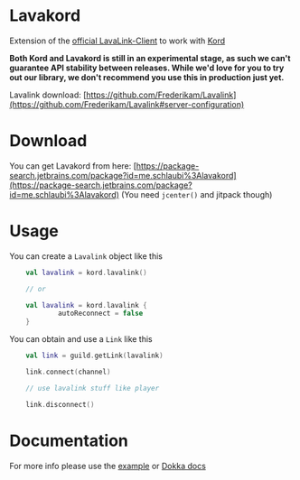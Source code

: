# Lavakord
Extension of the [official LavaLink-Client](https://github.com/FredBoat/Lavalink-Client) to work with [Kord](https://github.com/kordlib/kord)

**Both Kord and Lavakord is still in an experimental stage, as such we can't guarantee API stability between releases. While we'd love for you to try out our library, we don't recommend you use this in production just yet.**

Lavalink download: [https://github.com/Frederikam/Lavalink](https://github.com/Frederikam/Lavalink#server-configuration)

# Download
You can get Lavakord from here: [https://package-search.jetbrains.com/package?id=me.schlaubi%3Alavakord](https://package-search.jetbrains.com/package?id=me.schlaubi%3Alavakord) (You need `jcenter()` and jitpack though)

# Usage
You can create a `Lavalink` object like this
```kotlin
    val lavalink = kord.lavalink()

    // or    

    val lavalink = kord.lavalink {
            autoReconnect = false
    }
```

You can obtain and use a `Link` like this
```kotlin
    val link = guild.getLink(lavalink)

    link.connect(channel)

    // use lavalink stuff like player

    link.disconnect()
```

# Documentation
For more info please use the [example](https://github.com/DRSchlaubi/Lavakord/blob/master/example) or [Dokka docs](https://p.mik.wtf/lavakord/)